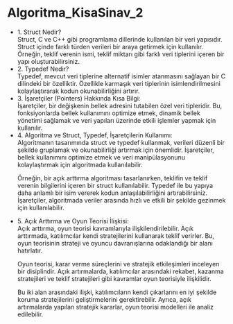 # Algoritma_KisaSinav_2
<ul>
<li>1. Struct Nedir?</li>
Struct, C ve C++ gibi programlama dillerinde kullanılan bir veri yapısıdır. Struct içinde farklı türden verileri bir araya getirmek için kullanılır. Örneğin, teklif verenin ismi, teklif miktarı gibi farklı veri tiplerini içeren bir yapı oluşturabilirsiniz.

<li>2. Typedef Nedir?</li>
Typedef, mevcut veri tiplerine alternatif isimler atanmasını sağlayan bir C dilindeki bir özelliktir. Özellikle karmaşık veri tiplerinin isimlendirilmesini kolaylaştırarak kodun okunabilirliğini artırır.

<li>3. İşaretçiler (Pointers) Hakkında Kısa Bilgi:</li> 
İşaretçiler, bir değişkenin bellek adresini tutabilen özel veri tipleridir. Bu, fonksiyonlarda bellek kullanımını optimize etmek, dinamik bellek yönetimi sağlamak ve veri yapıları üzerinde etkili işlemler yapmak için kullanılır.

<li>4. Algoritma ve Struct, Typedef, İşaretçilerin Kullanımı:</li> 
Algoritmanın tasarımında struct ve typedef kullanmak, verileri düzenli bir şekilde gruplamak ve okunabilirliği artırmak için önemlidir. İşaretçiler, bellek kullanımını optimize etmek ve veri manipülasyonunu kolaylaştırmak için algoritmada kullanılabilir.

Örneğin, bir açık arttırma algoritması tasarlanırken, teklifin ve teklif verenin bilgilerini içeren bir struct kullanılabilir. Typedef ile bu yapıya daha anlamlı bir isim vererek kodun anlaşılabilirliğini artırabilirsiniz. İşaretçiler, algoritmada veriler arasında hızlı ve etkili bir şekilde gezinmek için kullanılabilir.

<li>5. Açık Arttırma ve Oyun Teorisi İlişkisi:</li> 
Açık arttırma, oyun teorisi kavramlarıyla ilişkilendirilebilir. Açık arttırmada, katılımcılar kendi stratejilerini kullanarak teklif verirler. Bu, oyun teorisinin strateji ve oyuncu davranışlarına odaklandığı bir alanı hatırlatır.

Oyun teorisi, karar verme süreçlerini ve stratejik etkileşimleri inceleyen bir disiplindir. Açık artırmalarda, katılımcılar arasındaki rekabet, kazanma stratejileri ve teklif stratejileri gibi kavramlar oyun teorisiyle ilişkilidir.

Bu iki alan arasındaki ilişki, katılımcıların kendi çıkarlarını en iyi şekilde koruma stratejilerini geliştirmelerini gerektirebilir. Ayrıca, açık artırmalarda yapılan stratejik kararlar, oyun teorisi modelleri ile analiz edilebilir.
</ul> 
